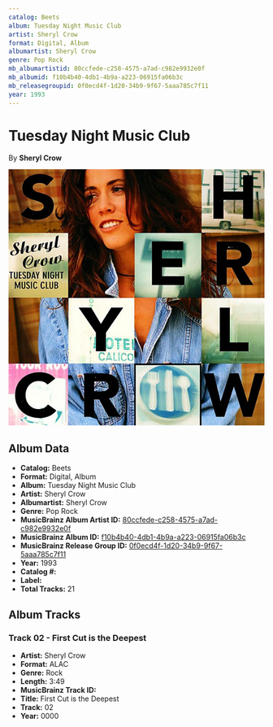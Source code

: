 ```yaml
---
catalog: Beets
album: Tuesday Night Music Club
artist: Sheryl Crow
format: Digital, Album
albumartist: Sheryl Crow
genre: Pop Rock
mb_albumartistid: 80ccfede-c258-4575-a7ad-c982e9932e0f
mb_albumid: f10b4b40-4db1-4b9a-a223-06915fa06b3c
mb_releasegroupid: 0f0ecd4f-1d20-34b9-9f67-5aaa785c7f11
year: 1993
---
```


# Tuesday Night Music Club

By **Sheryl Crow**

![](../../assets/beetscovers/Sheryl_Crow-Tuesday_Night_Music_Club.jpg)

## Album Data

- **Catalog:** Beets
- **Format:** Digital, Album
- **Album:** Tuesday Night Music Club
- **Artist:** Sheryl Crow
- **Albumartist:** Sheryl Crow
- **Genre:** Pop Rock
- **MusicBrainz Album Artist ID:** [80ccfede-c258-4575-a7ad-c982e9932e0f](https://musicbrainz.org/artist/80ccfede-c258-4575-a7ad-c982e9932e0f)
- **MusicBrainz Album ID:** [f10b4b40-4db1-4b9a-a223-06915fa06b3c](https://musicbrainz.org/release/f10b4b40-4db1-4b9a-a223-06915fa06b3c)
- **MusicBrainz Release Group ID:** [0f0ecd4f-1d20-34b9-9f67-5aaa785c7f11](https://musicbrainz.org/release-group/0f0ecd4f-1d20-34b9-9f67-5aaa785c7f11)
- **Year:** 1993
- **Catalog #:** 
- **Label:** 
- **Total Tracks:** 21

## Album Tracks

### Track 02 - First Cut is the Deepest

- **Artist:** Sheryl Crow
- **Format:** ALAC
- **Genre:** Rock
- **Length:** 3:49
- **MusicBrainz Track ID:** [](https://musicbrainz.org/recording/)
- **Title:** First Cut is the Deepest
- **Track:** 02
- **Year:** 0000

